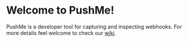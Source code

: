 # Welcome to PushMe!
PushMe is a developer tool for capturing and inspecting webhooks. For more details feel welcome to check our [wiki](https://github.com/luchob/pushme/wiki).
